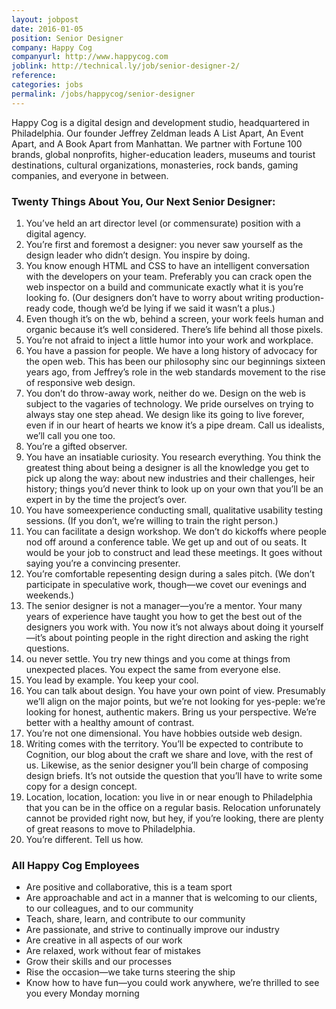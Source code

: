 ```yaml
---
layout: jobpost
date: 2016-01-05
position: Senior Designer
company: Happy Cog
companyurl: http://www.happycog.com
joblink: http://technical.ly/job/senior-designer-2/
reference:
categories: jobs
permalink: /jobs/happycog/senior-designer
---
```


Happy Cog is a digital design and development studio, headquartered in Philadelphia. Our founder Jeffrey Zeldman leads A List Apart, An Event Apart, and A Book Apart from Manhattan. We partner with Fortune 100 brands, global nonprofits, higher-education leaders, museums and tourist destinations, cultural organizations, monasteries, rock bands, gaming companies, and everyone in between.

### Twenty Things About You, Our Next Senior Designer:

1. You’ve held an art director level (or commensurate) position with a digital agency.
2. You’re first and foremost a designer: you never saw yourself as the design leader who didn’t design. You inspire by doing.
3. You know enough HTML and CSS to have an intelligent conversation with the developers on your team. Preferably you can crack open the web inspector on a build and communicate exactly what it is you’re looking fo. (Our designers don’t have to worry about writing production-ready code, though we’d be lying if we said it wasn’t a plus.)
4. Even though it’s on the wb, behind a screen, your work feels human and organic because it’s well considered. There’s life behind all those pixels.
5. You’re not afraid to inject a little humor into your work and workplace.
6. You have a passion for people. We have a long history of advocacy for the open web. This has been our philosophy sinc our beginnings sixteen years ago, from Jeffrey’s role in the web standards movement to the rise of responsive web design.
7. You don’t do throw-away work, neither do we. Design on the web is subject to the vagaries of technology. We pride ourselves on trying to always stay one step ahead. We design like its going to live forever, even if in our heart of hearts we know it’s a pipe dream. Call us idealists, we’ll call you one too.
8. You’re a gifted observer.
9. You have an insatiable curiosity. You research everything. You think the greatest thing about being a designer is all the knowledge you get to pick up along the way: about new industries and their challenges, heir history; things you’d never think to look up on your own that you’ll be an expert in by the time the project’s over.
10. You have someexperience conducting small, qualitative usability testing sessions. (If you don’t, we’re willing to train the right person.)
11. You can facilitate a design workshop. We don’t do kickoffs where people nod off around a conference table. We get up and out of ou seats. It would be your job to construct and lead these meetings. It goes without saying you’re a convincing presenter.
12. You’re comfortable repesenting design during a sales pitch. (We don’t participate in speculative work, though—we covet our evenings and weekends.)
13. The senior designer is not a manager—you’re a mentor. Your many years of experience have taught you how to get the best out of the designers you work with. You now it’s not always about doing it yourself—it’s about pointing people in the right direction and asking the right questions.
14. ou never settle. You try new things and you come at things from unexpected places. You expect the same from everyone else.
15. You lead by example. You keep your cool.
16. You can talk about design. You have your own point of view. Presumably we’ll align on the major points, but we’re not looking for yes-peple: we’re looking for honest, authentic makers. Bring us your perspective. We’re better with a healthy amount of contrast.
17. You’re not one dimensional. You have hobbies outside web design.
18. Writing comes with the territory. You’ll be expected to contribute to Cognition, our blog about the craft we share and love, with the rest of us. Likewise, as the senior designer you’ll bein charge of composing design briefs. It’s not outside the question that you’ll have to write some copy for a design concept.
19. Location, location, location: you live in or near enough to Philadelphia that you can be in the office on a regular basis. Relocation unforunately cannot be provided right now, but hey, if you’re looking, there are plenty of great reasons to move to Philadelphia.
20. You’re different. Tell us how.

### All Happy Cog Employees

* Are positive and collaborative, this is a team sport
* Are approachable and act in a manner that is welcoming to our clients, to our colleagues, and to our community
* Teach, share, learn, and contribute to our community
* Are passionate, and strive to continually improve our industry
* Are creative in all aspects of our work
* Are relaxed, work without fear of mistakes
* Grow their skills and our processes
* Rise the occasion—we take turns steering the ship
* Know how to have fun—you could work anywhere, we’re thrilled to see you every Monday morning